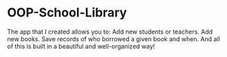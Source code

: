 # OOP-School-Library
The app that I created allows you to:  Add new students or teachers. Add new books. Save records of who borrowed a given book and when. And all of this is built in a beautiful and well-organized way!

